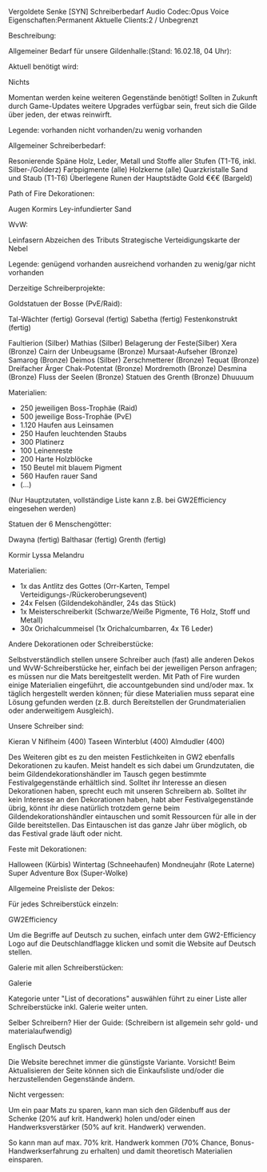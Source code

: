  Vergoldete Senke [SYN] Schreiberbedarf
Audio Codec:Opus Voice
Eigenschaften:Permanent
Aktuelle Clients:2 / Unbegrenzt

Beschreibung:

Allgemeiner Bedarf für unsere Gildenhalle:(Stand: 16.02.18, 04 Uhr):

Aktuell benötigt wird:


Nichts

Momentan werden keine weiteren Gegenstände benötigt! Sollten in Zukunft durch Game-Updates weitere Upgrades verfügbar sein, freut sich die Gilde über jeden, der etwas reinwirft.

Legende:
vorhanden
nicht vorhanden/zu wenig vorhanden




Allgemeiner Schreiberbedarf:


Resonierende Späne
Holz, Leder, Metall und Stoffe aller Stufen (T1-T6, inkl. Silber-/Golderz)
Farbpigmente (alle)
Holzkerne (alle)
Quarzkristalle
Sand und Staub (T1-T6)
Überlegene Runen der Hauptstädte
Gold €€€ (Bargeld)


Path of Fire Dekorationen:

Augen Kormirs
Ley-infundierter Sand


WvW:

Leinfasern
Abzeichen des Tributs
Strategische Verteidigungskarte der Nebel


Legende:
   genügend vorhanden
   ausreichend vorhanden
   zu wenig/gar nicht vorhanden


Derzeitige Schreiberprojekte:

Goldstatuen der Bosse (PvE/Raid):


Tal-Wächter (fertig)
Gorseval (fertig)
Sabetha (fertig)
Festenkonstrukt (fertig)

Faultierion (Silber)
Mathias (Silber)
Belagerung der Feste(Silber)
Xera (Bronze)
Cairn der Unbeugsame (Bronze)
Mursaat-Aufseher (Bronze)
Samarog (Bronze)
Deimos (Silber)
Zerschmetterer (Bronze)
Tequat (Bronze)
Dreifacher Ärger 
Chak-Potentat (Bronze)
Mordremoth (Bronze)
Desmina (Bronze)
Fluss der Seelen (Bronze)
Statuen des Grenth (Bronze)
Dhuuuum


Materialien:
 - 250 jeweiligen Boss-Trophäe (Raid)
 - 500 jeweilige Boss-Trophäe (PvE)
 - 1.120 Haufen aus Leinsamen
 - 250 Haufen leuchtenden Staubs
 - 300 Platinerz
 - 100 Leinenreste
 - 200 Harte Holzblöcke
 - 150 Beutel mit blauem Pigment
 - 560 Haufen rauer Sand
 - (...)

(Nur Hauptzutaten, vollständige Liste kann z.B. bei GW2Efficiency eingesehen werden)

Statuen der 6 Menschengötter:


Dwayna (fertig)
Balthasar (fertig)
Grenth (fertig)

Kormir
Lyssa
Melandru


Materialien:
- 1x das Antlitz des Gottes (Orr-Karten, Tempel Verteidigungs-/Rückeroberungsevent)
- 24x Felsen (Gildendekohändler, 24s das Stück)
- 1x Meisterschreiberkit (Schwarze/Weiße Pigmente, T6 Holz, Stoff und Metall)
- 30x Orichalcummeisel (1x Orichalcumbarren, 4x T6 Leder)


Andere Dekorationen oder Schreiberstücke:

Selbstverständlich stellen unsere Schreiber auch (fast) alle anderen Dekos und WvW-Schreiberstücke her, einfach bei der jeweiligen Person anfragen; es müssen nur die Mats bereitgestellt werden. 
Mit Path of Fire wurden einige Materialien eingeführt, die accountgebunden sind und/oder max. 1x täglich hergestellt werden können; für diese Materialien muss separat eine Lösung gefunden werden (z.B. durch Bereitstellen der Grundmaterialien oder anderweitigem Ausgleich).

Unsere Schreiber sind:



Kieran V Niflheim (400)
Taseen Winterblut (400)
Almdudler (400)



Des Weiteren gibt es zu den meisten Festlichkeiten in GW2 ebenfalls Dekorationen zu kaufen. Meist handelt es sich dabei um Grundzutaten, die beim Gildendekorationshändler im Tausch gegen bestimmte Festivalgegenstände erhältlich sind. Solltet ihr Interesse an diesen Dekorationen haben, sprecht euch mit unseren Schreibern ab. 
Solltet ihr kein Interesse an den Dekorationen haben, habt aber Festivalgegenstände übrig, könnt ihr diese natürlich trotzdem gerne beim Gildendekorationshändler eintauschen und somit Ressourcen für alle in der Gilde bereitstellen. Das Eintauschen ist das ganze Jahr über möglich, ob das Festival grade läuft oder nicht.

Feste mit Dekorationen: 


Halloween (Kürbis)
Wintertag (Schneehaufen)
Mondneujahr (Rote Laterne)
Super Adventure Box (Super-Wolke)


Allgemeine Preisliste der Dekos: 

Für jedes Schreiberstück einzeln:


GW2Efficiency


Um die Begriffe auf Deutsch zu suchen, einfach unter dem GW2-Efficiency Logo auf die Deutschlandflagge klicken und somit die Website auf Deutsch stellen.

Galerie mit allen Schreiberstücken:


Galerie

Kategorie unter "List of decorations" auswählen führt zu einer Liste aller Schreiberstücke inkl. Galerie weiter unten.

Selber Schreibern? Hier der Guide:
(Schreibern ist allgemein sehr gold- und materialaufwendig)


Englisch     Deutsch


Die Website berechnet immer die günstigste Variante.
Vorsicht! Beim Aktualisieren der Seite können sich die Einkaufsliste und/oder die herzustellenden Gegenstände ändern.

Nicht vergessen:

Um ein paar Mats zu sparen, kann man sich den Gildenbuff aus der Schenke (20% auf krit. Handwerk) holen und/oder einen Handwerksverstärker (50% auf krit. Handwerk) verwenden.

So kann man auf max. 70% krit. Handwerk kommen (70% Chance, Bonus-Handwerkserfahrung zu erhalten) und damit theoretisch Materialien einsparen.